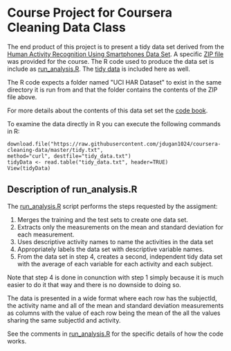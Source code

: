 # Course Project for Coursera Cleaning Data Class

The end product of this project is to present a tidy data set derived from the 
[Human Activity Recognition Using Smartphones Data Set](http://archive.ics.uci.edu/ml/datasets/Human+Activity+Recognition+Using+Smartphones).
A specific [ZIP file](https://d396qusza40orc.cloudfront.net/getdata%2Fprojectfiles%2FUCI%20HAR%20Dataset.zip) was provided for the course.
The R code used to produce the data set is include as [run_analysis.R](run_analysis.R). The [tidy data](tidy.txt) is included here as well.

The R code expects a folder named "UCI HAR Dataset" to exist in the same
directory it is run from and that the folder contains the contents of the ZIP
file above.

For more details about the contents of this data set set the [code book](CodeBook.md).

To examine the data directly in R you can execute the following commands in R:

```
download.file("https://raw.githubusercontent.com/jdugan1024/coursera-cleaning-data/master/tidy.txt",
method="curl", destfile="tidy_data.txt")
tidyData <- read.table("tidy_data.txt", header=TRUE)
View(tidyData)
```

## Description of run_analysis.R

The [run_analysis.R](run_analysis.R) script performs the steps requested by the assigment:

1. Merges the training and the test sets to create one data set.
2. Extracts only the measurements on the mean and standard deviation for each measurement. 
3. Uses descriptive activity names to name the activities in the data set
4. Appropriately labels the data set with descriptive variable names. 
5. From the data set in step 4, creates a second, independent tidy data set with the average of each variable for each activity and each subject.

Note that step 4 is done in conunction with step 1 simply because it is much
easier to do it that way and there is no downside to doing so.

The data is presented in a wide format where each row has the subjectId, the
activity name and all of the mean and standard deviation measurements as
columns with the value of each row being the mean of the all the values
sharing the same subjectId and activity.

See the comments in [run_analysis.R](run_analysis.R) for the specific details
of how the code works.
